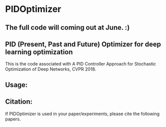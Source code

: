 # PIDOptimizer
## The full code will coming out at June. :)
## PID (Present, Past and Future) Optimizer for deep learning optimization
This is the code associated with A PID Controller Approach for Stochastic Optimization of Deep Networks, CVPR 2018.
## Usage:
## Citation:
If PIDOptimizer is used in your paper/experiments, please cite the following papers.
```

```
